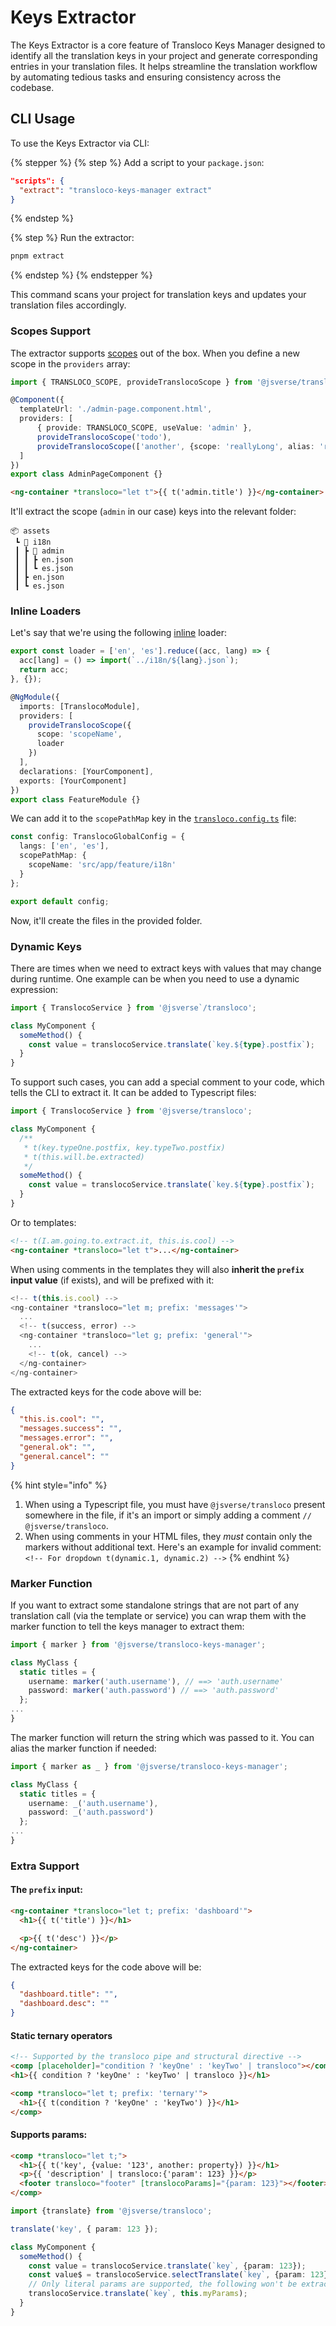 # Keys Extractor

The Keys Extractor is a core feature of Transloco Keys Manager designed to identify all the translation keys in your project and generate corresponding entries in your translation files. It helps streamline the translation workflow by automating tedious tasks and ensuring consistency across the codebase.

## **CLI Usage**

To use the Keys Extractor via CLI:

{% stepper %}
{% step %}
Add a script to your `package.json`:

```json
"scripts": {
  "extract": "transloco-keys-manager extract"
}
```
{% endstep %}

{% step %}
Run the extractor:

```bash
pnpm extract
```
{% endstep %}
{% endstepper %}

This command scans your project for translation keys and updates your translation files accordingly.

### **Scopes Support**

The extractor supports [scopes](../../advanced-topics/lazy-load/scope-configuration.md) out of the box. When you define a new scope in the `providers` array:

```typescript
import { TRANSLOCO_SCOPE, provideTranslocoScope } from '@jsverse/transloco';

@Component({
  templateUrl: './admin-page.component.html',
  providers: [
      { provide: TRANSLOCO_SCOPE, useValue: 'admin' },
      provideTranslocoScope('todo'),
      provideTranslocoScope(['another', {scope: 'reallyLong', alias: 'rl'}]),
  ]
})
export class AdminPageComponent {}
```

```html
<ng-container *transloco="let t">{{ t('admin.title') }}</ng-container>
```

It'll extract the scope (`admin` in our case) keys into the relevant folder:

```
📦 assets
 ┗ 📂 i18n
 ┃ ┣ 📂 admin
 ┃ ┃ ┣ en.json
 ┃ ┃ ┗ es.json
 ┃ ┣ en.json
 ┃ ┗ es.json
```

### **Inline Loaders**

Let's say that we're using the following [inline](../../advanced-topics/lazy-load/inline-loaders.md) loader:

```typescript
export const loader = ['en', 'es'].reduce((acc, lang) => {
  acc[lang] = () => import(`../i18n/${lang}.json`);
  return acc;
}, {});

@NgModule({
  imports: [TranslocoModule],
  providers: [
    provideTranslocoScope({
      scope: 'scopeName',
      loader
    })
  ],
  declarations: [YourComponent],
  exports: [YourComponent]
})
export class FeatureModule {}
```

We can add it to the `scopePathMap` key in the [`transloco.config.ts`](../../readme/installation.md#transloco-global-config) file:

```typescript
const config: TranslocoGlobalConfig = {
  langs: ['en', 'es'],
  scopePathMap: {
    scopeName: 'src/app/feature/i18n'
  }
};

export default config;
```

Now, it'll create the files in the provided folder.

### **Dynamic Keys**

There are times when we need to extract keys with values that may change during runtime. One example can be when you need to use a dynamic expression:

```typescript
import { TranslocoService } from '@jsverse`/transloco';

class MyComponent {
  someMethod() {
    const value = translocoService.translate(`key.${type}.postfix`);
  }
}
```

To support such cases, you can add a special comment to your code, which tells the CLI to extract it. It can be added to Typescript files:

```typescript
import { TranslocoService } from '@jsverse/transloco';

class MyComponent {
  /**
   * t(key.typeOne.postfix, key.typeTwo.postfix)
   * t(this.will.be.extracted)
   */
  someMethod() {
    const value = translocoService.translate(`key.${type}.postfix`);
  }
}
```

Or to templates:

```html
<!-- t(I.am.going.to.extract.it, this.is.cool) -->
<ng-container *transloco="let t">...</ng-container>
```

When using comments in the templates they will also **inherit the `prefix` input value** (if exists), and will be prefixed with it:

```typescript
<!-- t(this.is.cool) -->
<ng-container *transloco="let m; prefix: 'messages'">
  ...
  <!-- t(success, error) -->
  <ng-container *transloco="let g; prefix: 'general'">
    ...
    <!-- t(ok, cancel) -->
  </ng-container>
</ng-container>
```

The extracted keys for the code above will be:

```json
{
  "this.is.cool": "",
  "messages.success": "",
  "messages.error": "",
  "general.ok": "",
  "general.cancel": ""
}
```

{% hint style="info" %}
1. When using a Typescript file, you must have `@jsverse/transloco` present somewhere in the file, if it's an import or simply adding a comment `// @jsverse/transloco`.
2. When using comments in your HTML files, they _must_ contain only the markers without additional text. Here's an example for invalid comment: `<!-- For dropdown t(dynamic.1, dynamic.2) -->`
{% endhint %}

### **Marker Function**

If you want to extract some standalone strings that are not part of any translation call (via the template or service) you can wrap them with the marker function to tell the keys manager to extract them:

```typescript
import { marker } from '@jsverse/transloco-keys-manager';

class MyClass {
  static titles = {
    username: marker('auth.username'), // ==> 'auth.username'
    password: marker('auth.password') // ==> 'auth.password'
  };
...
}
```

The marker function will return the string which was passed to it. You can alias the marker function if needed:

```typescript
import { marker as _ } from '@jsverse/transloco-keys-manager';

class MyClass {
  static titles = {
    username: _('auth.username'),
    password: _('auth.password')
  };
...
}
```

### **Extra Support**

#### The `prefix` input:

```html
<ng-container *transloco="let t; prefix: 'dashboard'">
  <h1>{{ t('title') }}</h1>

  <p>{{ t('desc') }}</p>
</ng-container>
```

The extracted keys for the code above will be:

```json
{
  "dashboard.title": "",
  "dashboard.desc": ""
}
```

#### **Static** ternary operators

```html
<!-- Supported by the transloco pipe and structural directive -->
<comp [placeholder]="condition ? 'keyOne' : 'keyTwo' | transloco"></comp>
<h1>{{ condition ? 'keyOne' : 'keyTwo' | transloco }}</h1>

<comp *transloco="let t; prefix: 'ternary'">
  <h1>{{ t(condition ? 'keyOne' : 'keyTwo') }}</h1>
</comp>
```

#### Supports params:

```html
<comp *transloco="let t;">
  <h1>{{ t('key', {value: '123', another: property}) }}</h1>
  <p>{{ 'description' | transloco:{'param': 123} }}</p>
  <footer transloco="footer" [translocoParams]="{param: 123}"></footer>
</comp>
```

```typescript
import {translate} from '@jsverse/transloco';

translate('key', { param: 123 });

class MyComponent {
  someMethod() {
    const value = translocoService.translate(`key`, {param: 123});
    const value$ = translocoService.selectTranslate(`key`, {param: 123});
    // Only literal params are supported, the following won't be extracted:   
    translocoService.translate(`key`, this.myParams);
  }
}
```
